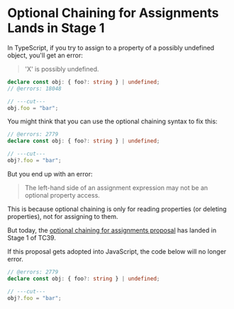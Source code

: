 # Optional Chaining for Assignments Lands in Stage 1

In TypeScript, if you try to assign to a property of a possibly undefined object, you'll get an error:

> 'X' is possibly undefined.

```ts twoslash
declare const obj: { foo?: string } | undefined;
// @errors: 18048

// ---cut---
obj.foo = "bar";
```

You might think that you can use the optional chaining syntax to fix this:

```ts twoslash
// @errors: 2779
declare const obj: { foo?: string } | undefined;

// ---cut---
obj?.foo = "bar";
```

But you end up with an error:

> The left-hand side of an assignment expression may not be an optional property access.

This is because optional chaining is only for reading properties (or deleting properties), not for assigning to them.

But today, the [optional chaining for assignments proposal](https://github.com/nicolo-ribaudo/proposal-optional-chaining-assignment) has landed in Stage 1 of TC39.

If this proposal gets adopted into JavaScript, the code below will no longer error.

```ts twoslash
// @errors: 2779
declare const obj: { foo?: string } | undefined;

// ---cut---
obj?.foo = "bar";
```
